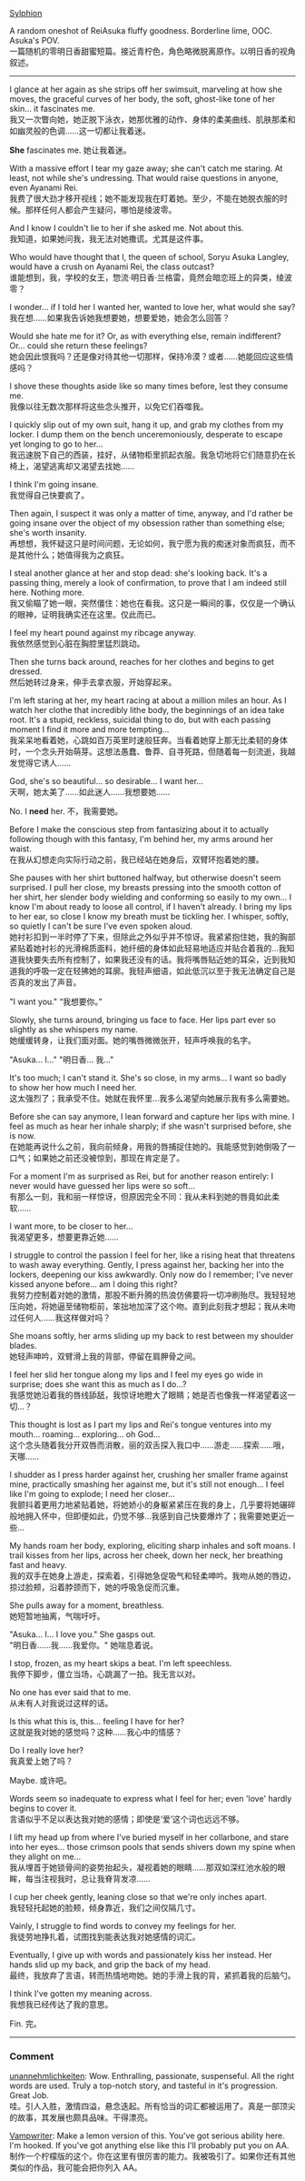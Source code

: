 [Sylphion](https://www.fanfiction.net/u/785896/Sylphion)

A random oneshot of ReiAsuka fluffy goodness. Borderline lime, OOC. Asuka's POV.  
一篇随机的零明日香甜蜜短篇。接近青柠色，角色略微脱离原作。以明日香的视角叙述。

---
I glance at her again as she strips off her swimsuit, marveling at how she moves, the graceful curves of her body, the soft, ghost-like tone of her skin… it fascinates me.  
我又一次瞥向她，她正脱下泳衣，她那优雅的动作、身体的柔美曲线、肌肤那柔和如幽灵般的色调……这一切都让我着迷。

**She** fascinates me. 她让我着迷。

With a massive effort I tear my gaze away; she can't catch me staring. At least, not while she's undressing. That would raise questions in anyone, even Ayanami Rei.  
我费了很大劲才移开视线；她不能发现我在盯着她。至少，不能在她脱衣服的时候。那样任何人都会产生疑问，哪怕是绫波零。

And I know I couldn't lie to her if she asked me. Not about this.  
我知道，如果她问我，我无法对她撒谎。尤其是这件事。

Who would have thought that I, the queen of school, Soryu Asuka Langley, would have a crush on Ayanami Rei, the class outcast?  
谁能想到，我，学校的女王，惣流·明日香·兰格雷，竟然会暗恋班上的异类，绫波零？

I wonder… if I told her I wanted her, wanted to love her, what would she say?  
我在想……如果我告诉她我想要她，想要爱她，她会怎么回答？

Would she hate me for it? Or, as with everything else, remain indifferent? Or… could she return these feelings?  
她会因此恨我吗？还是像对待其他一切那样，保持冷漠？或者……她能回应这些情感吗？

I shove these thoughts aside like so many times before, lest they consume me.  
我像以往无数次那样将这些念头推开，以免它们吞噬我。

I quickly slip out of my own suit, hang it up, and grab my clothes from my locker. I dump them on the bench unceremoniously, desperate to escape yet longing to go to her…  
我迅速脱下自己的西装，挂好，从储物柜里抓起衣服。我急切地将它们随意扔在长椅上，渴望逃离却又渴望去找她……

I think I'm going insane.  
我觉得自己快要疯了。

Then again, I suspect it was only a matter of time, anyway, and I'd rather be going insane over the object of my obsession rather than something else; she's worth insanity.  
再想想，我怀疑这只是时间问题，无论如何，我宁愿为我的痴迷对象而疯狂，而不是其他什么；她值得我为之疯狂。

I steal another glance at her and stop dead: she's looking back. It's a passing thing, merely a look of confirmation, to prove that I am indeed still here. Nothing more.  
我又偷瞄了她一眼，突然僵住：她也在看我。这只是一瞬间的事，仅仅是一个确认的眼神，证明我确实还在这里。仅此而已。

I feel my heart pound against my ribcage anyway.  
我依然感觉到心脏在胸腔里猛烈跳动。

Then she turns back around, reaches for her clothes and begins to get dressed.  
然后她转过身来，伸手去拿衣服，开始穿起来。

I'm left staring at her, my heart racing at about a million miles an hour. As I watch her clothe that incredibly lithe body, the beginnings of an idea take root. It's a stupid, reckless, suicidal thing to do, but with each passing moment I find it more and more tempting…  
我呆呆地看着她，心跳如百万英里时速般狂奔。当看着她穿上那无比柔韧的身体时，一个念头开始萌芽。这想法愚蠢、鲁莽、自寻死路，但随着每一刻流逝，我越发觉得它诱人……

God, she's so beautiful… so desirable… I want her…  
天啊，她太美了……如此迷人……我想要她……

No. I **need** her. 不，我需要她。

Before I make the conscious step from fantasizing about it to actually following though with this fantasy, I'm behind her, my arms around her waist.  
在我从幻想走向实际行动之前，我已经站在她身后，双臂环抱着她的腰。

She pauses with her shirt buttoned halfway, but otherwise doesn't seem surprised. I pull her close, my breasts pressing into the smooth cotton of her shirt, her slender body wielding and conforming so easily to my own... I know I'm about ready to loose all control, if I haven't already. I bring my lips to her ear, so close I know my breath must be tickling her. I whisper, softly, so quietly I can't be sure I've even spoken aloud.  
她衬衫扣到一半时停了下来，但除此之外似乎并不惊讶。我紧紧抱住她，我的胸部紧贴着她衬衫的光滑棉质面料，她纤细的身体如此轻易地适应并贴合着我的...我知道我快要失去所有控制了，如果我还没有的话。我将嘴唇贴近她的耳朵，近到我知道我的呼吸一定在轻拂她的耳廓。我轻声细语，如此低沉以至于我无法确定自己是否真的发出了声音。

"I want you." “我想要你。”

Slowly, she turns around, bringing us face to face. Her lips part ever so slightly as she whispers my name.  
她缓缓转身，让我们面对面。她的嘴唇微微张开，轻声呼唤我的名字。

"Asuka… I…" "明日香… 我…"

It's too much; I can't stand it. She's so close, in my arms… I want so badly to show her how much I need her.  
这太强烈了；我承受不住。她就在我怀里…我多么渴望向她展示我有多么需要她。

Before she can say anymore, I lean forward and capture her lips with mine. I feel as much as hear her inhale sharply; if she wasn't surprised before, she is now.  
在她能再说什么之前，我向前倾身，用我的唇捕捉住她的。我能感觉到她倒吸了一口气；如果她之前还没被惊到，那现在肯定是了。

For a moment I'm as surprised as Rei, but for another reason entirely: I never would have guessed her lips were so soft…  
有那么一刻，我和丽一样惊讶，但原因完全不同：我从未料到她的唇竟如此柔软……

I want more, to be closer to her…  
我渴望更多，想要更靠近她……

I struggle to control the passion I feel for her, like a rising heat that threatens to wash away everything. Gently, I press against her, backing her into the lockers, deepening our kiss awkwardly. Only now do I remember; I've never kissed anyone before… am I doing this right?  
我努力控制着对她的激情，那股不断升腾的热浪仿佛要将一切冲刷殆尽。我轻轻地压向她，将她逼至储物柜前，笨拙地加深了这个吻。直到此刻我才想起；我从未吻过任何人……我这样做对吗？

She moans softly, her arms sliding up my back to rest between my shoulder blades.  
她轻声呻吟，双臂滑上我的背部，停留在肩胛骨之间。

I feel her slid her tongue along my lips and I feel my eyes go wide in surprise; does she want this as much as I do…?  
我感觉她沿着我的唇线舔舐，我惊讶地瞪大了眼睛；她是否也像我一样渴望着这一切…？

This thought is lost as I part my lips and Rei's tongue ventures into my mouth… roaming… exploring… oh God…  
这个念头随着我分开双唇而消散，丽的双舌探入我口中……游走……探索……哦，天哪……

I shudder as I press harder against her, crushing her smaller frame against mine, practically smashing her against me, but it's still not enough... I feel like I'm going to explode; I need her closer…  
我颤抖着更用力地紧贴着她，将她娇小的身躯紧紧压在我的身上，几乎要将她碾碎般地拥入怀中，但即便如此，仍觉不够...我感到自己快要爆炸了；我需要她更近一些…

My hands roam her body, exploring, eliciting sharp inhales and soft moans. I trail kisses from her lips, across her cheek, down her neck, her breathing fast and heavy.  
我的双手在她身上游走，探索着，引得她急促吸气和轻柔呻吟。我吻从她的唇边，掠过脸颊，沿着脖颈而下，她的呼吸急促而沉重。

She pulls away for a moment, breathless.  
她短暂地抽离，气喘吁吁。

"Asuka… I… I love you." She gasps out.  
"明日香……我……我爱你。" 她喘息着说。

I stop, frozen, as my heart skips a beat. I'm left speechless.  
我停下脚步，僵立当场，心跳漏了一拍。我无言以对。

No one has ever said that to me.  
从未有人对我说过这样的话。

Is this what this is, this… feeling I have for her?  
这就是我对她的感觉吗？这种……我心中的情感？

Do I really love her?  
我真爱上她了吗？

Maybe. 或许吧。

Words seem so inadequate to express what I feel for her; even 'love' hardly begins to cover it.  
言语似乎不足以表达我对她的感情；即使是‘爱’这个词也远远不够。

I lift my head up from where I've buried myself in her collarbone, and stare into her eyes… those crimson pools that sends shivers down my spine when they alight on me...  
我从埋首于她锁骨间的姿势抬起头，凝视着她的眼睛……那双如深红池水般的眼眸，每当注视我时，总让我脊背发凉……

I cup her cheek gently, leaning close so that we're only inches apart.  
我轻轻托起她的脸颊，倾身靠近，我们之间仅隔几寸。

Vainly, I struggle to find words to convey my feelings for her.  
我徒劳地挣扎着，试图找到能表达我对她感情的词汇。

Eventually, I give up with words and passionately kiss her instead. Her hands slid up my back, and grip the back of my head.  
最终，我放弃了言语，转而热情地吻她。她的手滑上我的背，紧抓着我的后脑勺。

I think I've gotten my meaning across.  
我想我已经传达了我的意思。

Fin. 完。

---
### Comment
[unannehmlichkeiten](https://www.fanfiction.net/u/1437540/unannehmlichkeiten): Wow. Enthralling, passionate, suspenseful. All the right words are used. Truly a top-notch story, and tasteful in it's progression. Great Job.  
哇。引人入胜，激情四溢，悬念迭起。所有恰当的词汇都被运用了。真是一部顶尖的故事，其发展也颇具品味。干得漂亮。

[Vampwriter](https://www.fanfiction.net/u/606721/Vampwriter): Make a lemon version of this. You've got serious ability here. I'm hooked. If you've got anything else like this I'll probably put you on AA.  
制作一个柠檬版的这个。你在这里有很厉害的能力。我被吸引了。如果你还有其他类似的作品，我可能会把你列入 AA。
